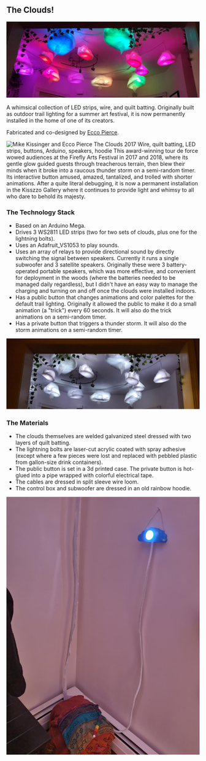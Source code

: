 ## The Clouds!

![Fluffy, illuminated clouds installed above they foyer of a modest apartment. They glow a variety of rainbow colors.](https://raw.githubusercontent.com/mike-kiss/the-clouds/main/the-clouds-installed.png)

A whimsical collection of LED strips, wire, and quilt batting. Originally built as outdoor trail lighting for a summer art festival, it is now permanently installed in the home of one of its creators. 

Fabricated and co-designed by [Ecco Pierce](https://allthingsecco.com/).

![Mike Kissinger and Ecco Pierce The Clouds    2017 Wire, quilt batting, LED strips, buttons, Arduino, speakers, hoodie This award-winning tour de force wowed audiences at the Firefly Arts Festival in 2017 and 2018, where its gentle glow guided guests through treacherous terrain, then blew their minds when it broke into a raucous thunder storm on a semi-random timer. Its interactive button amused, amazed, tantalized, and trolled with shorter animations. After a quite literal debugging, it is now a permanent installation in the Kisszzo Gallery where it continues to provide light and whimsy to all who dare to behold its majesty.](https://github.com/mike-kiss/the-clouds/blob/main/the-clouds-card.jpg?raw=true)

### The Technology Stack
- Based on an Arduino Mega.
- Drives 3 WS2811 LED strips (two for two sets of clouds, plus one for the lightning bolts).
- Uses an Adafruit_VS1053 to play sounds.
- Uses an array of relays to provide directional sound by directly switching the signal between speakers. Currently it runs a single subwoofer and 3 satellite speakers. Originally these were 3 battery-operated portable speakers, which was more effective, and convenient for deployment in the woods (where the batteries needed to be managed daily regardless), but I didn't have an easy way to manage the charging and turning on and off once the clouds were installed indoors.
- Has a public button that changes animations and color palettes for the default trail lighting. Originally it allowed the public to make it do a small animation (a "trick") every 60 seconds. It will also do the trick animations on a semi-random timer.
- Has a private button that triggers a thunder storm. It will also do the storm animations on a semi-random timer.

![Fluffy, illuminated clouds installed above they foyer of a modest apartment. They glow a soft white.](https://raw.githubusercontent.com/mike-kiss/the-clouds/main/the-clouds-installed-white.png)

### The Materials
- The clouds themselves are welded galvanized steel dressed with two layers of quilt batting.
- The lightning bolts are laser-cut acrylic coated with spray adhesive (except where a few pieces were lost and replaced with pebbled plastic from gallon-size drink containers).
- The public button is set in a 3d printed case. The private button is hot-glued into a pipe wrapped with colorful electrical tape.
- The cables are dressed in split sleeve wire loom.
- The control box and subwoofer are dressed in an old rainbow hoodie.

![An illuminated blue panel hangs on the wall with a bright white button in the center. Below, it connects to a rainbow box with has another device on top of it. The device looks like a rainbow striped detonator button](https://github.com/mike-kiss/the-clouds/blob/main/the-clouds-buttons.jpeg?raw=true)
